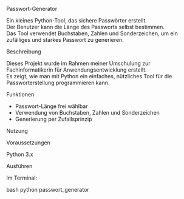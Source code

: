  Passwort-Generator

Ein kleines Python-Tool, das sichere Passwörter erstellt.  
Der Benutzer kann die Länge des Passworts selbst bestimmen.  
Das Tool verwendet Buchstaben, Zahlen und Sonderzeichen, um ein zufälliges und starkes Passwort zu generieren.



Beschreibung

Dieses Projekt wurde im Rahmen meiner Umschulung zur Fachinformatikerin für Anwendungsentwicklung erstellt.  
Es zeigt, wie man mit Python ein einfaches, nützliches Tool für die Passworterstellung programmieren kann.



Funktionen

- Passwort-Länge frei wählbar
- Verwendung von Buchstaben, Zahlen und Sonderzeichen
- Generierung per Zufallsprinzip



 Nutzung

Voraussetzungen

Python 3.x

Ausführen

Im Terminal:

bash
python passwort_generator

